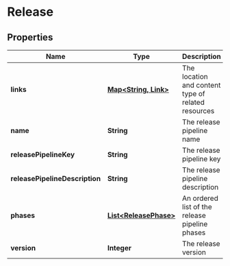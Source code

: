 

# Release


## Properties

| Name | Type | Description | Notes |
|------------ | ------------- | ------------- | -------------|
|**links** | [**Map&lt;String, Link&gt;**](Link.md) | The location and content type of related resources |  [optional] |
|**name** | **String** | The release pipeline name |  |
|**releasePipelineKey** | **String** | The release pipeline key |  |
|**releasePipelineDescription** | **String** | The release pipeline description |  |
|**phases** | [**List&lt;ReleasePhase&gt;**](ReleasePhase.md) | An ordered list of the release pipeline phases |  |
|**version** | **Integer** | The release version |  |




